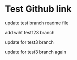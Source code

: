 # Test Github link

update test branch readme file

add wiht test123 branch

update for test3 branch

update for test3 branch again